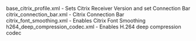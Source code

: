  base_citrix_profile.xml - Sets Citrix Receiver Version and set Connection Bar
 citrix_connection_bar.xml - Citrix Connection Bar <br />
 citrix_font_smoothing.xml - Enables Citrix Font Smoothing <br />
 h264_deep_compression_codec.xml - Enables H.264 deep compression codec <br />
